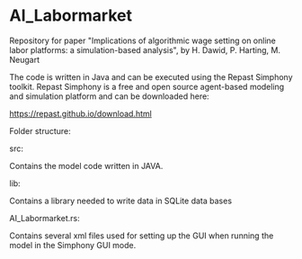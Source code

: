 # AI_Labormarket
Repository for paper "Implications of algorithmic wage setting on online labor platforms: a simulation-based analysis", by H. Dawid, P. Harting, M. Neugart

The code is written in Java and can be executed using the Repast Simphony toolkit. Repast Simphony is a free and open source agent-based modeling and simulation platform and can be downloaded here:

https://repast.github.io/download.html

Folder structure:

src:

Contains the model code written in JAVA. 

lib:

Contains a library needed to write data in SQLite data bases

AI_Labormarket.rs:

Contains several xml files used for setting up the GUI when running the model in the Simphony GUI mode.  


